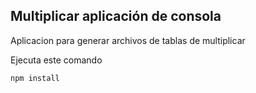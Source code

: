 ## Multiplicar aplicación de consola

Aplicacion para generar archivos de tablas de
multiplicar


Ejecuta este comando

```
npm install
```